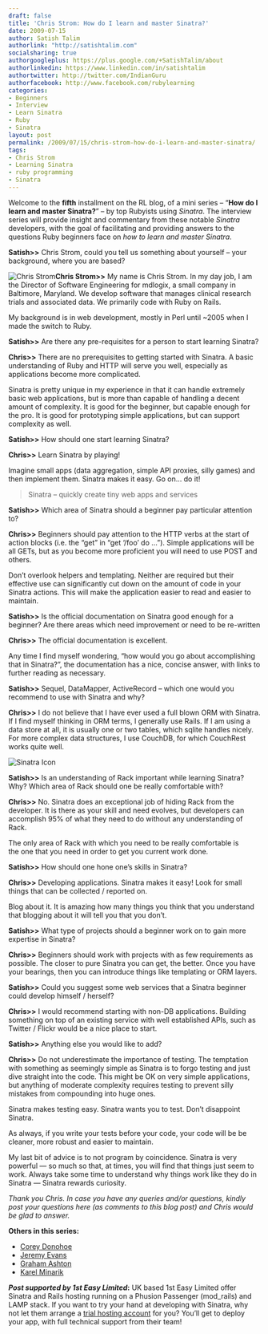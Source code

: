 ```yaml
---
draft: false
title: 'Chris Strom: How do I learn and master Sinatra?'
date: 2009-07-15
author: Satish Talim
authorlink: "http://satishtalim.com"
socialsharing: true
authorgoogleplus: https://plus.google.com/+SatishTalim/about
authorlinkedin: https://www.linkedin.com/in/satishtalim
authortwitter: http://twitter.com/IndianGuru
authorfacebook: http://www.facebook.com/rubylearning
categories:
- Beginners
- Interview
- Learn Sinatra
- Ruby
- Sinatra
layout: post
permalink: /2009/07/15/chris-strom-how-do-i-learn-and-master-sinatra/
tags:
- Chris Strom
- Learning Sinatra
- ruby programming
- Sinatra
---
```

Welcome to the **fifth** installment on the RL blog, of a mini series –
“**How do I learn and master Sinatra?**” – by top Rubyists using
*Sinatra*. The interview series will provide insight and commentary from
these notable *Sinatra* developers, with the goal of facilitating and
providing answers to the questions Ruby beginners face on *how to learn
and master Sinatra*.<!--more-->

**Satish\>\>** Chris Strom, could you tell us something about yourself –
your background, where you are based?

![Chris
Strom](http://rubylearning.com/images/chris_strom.jpg "Chris Strom")**Chris
Strom\>\>** My name is Chris Strom. In my day job, I am the Director of
Software Engineering for mdlogix, a small company in Baltimore,
Maryland. We develop software that manages clinical research trials and
associated data. We primarily code with Ruby on Rails.

My background is in web development, mostly in Perl until \~2005 when I
made the switch to Ruby.

**Satish\>\>** Are there any pre-requisites for a person to start
learning Sinatra?

**Chris\>\>** There are no prerequisites to getting started with
Sinatra. A basic understanding of Ruby and HTTP will serve you well,
especially as applications become more complicated.

Sinatra is pretty unique in my experience in that it can handle
extremely basic web applications, but is more than capable of handling a
decent amount of complexity. It is good for the beginner, but capable
enough for the pro. It is good for prototyping simple applications, but
can support complexity as well.

**Satish\>\>** How should one start learning Sinatra?

**Chris\>\>** Learn Sinatra by playing!

Imagine small apps (data aggregation, simple API proxies, silly games)
and then implement them. Sinatra makes it easy. Go on… do it!

> Sinatra – quickly create tiny web apps and services

**Satish\>\>** Which area of Sinatra should a beginner pay particular
attention to?

**Chris\>\>** Beginners should pay attention to the HTTP verbs at the
start of action blocks (i.e. the “get” in “get ‘/foo’ do …”). Simple
applications will be all GETs, but as you become more proficient you
will need to use POST and others.

Don’t overlook helpers and templating. Neither are required but their
effective use can significantly cut down on the amount of code in your
Sinatra actions. This will make the application easier to read and
easier to maintain.

**Satish\>\>** Is the official documentation on Sinatra good enough for
a beginner? Are there areas which need improvement or need to be
re-written

**Chris\>\>** The official documentation is excellent.

Any time I find myself wondering, “how would you go about accomplishing
that in Sinatra?”, the documentation has a nice, concise answer, with
links to further reading as necessary.

**Satish\>\>** Sequel, DataMapper, ActiveRecord – which one would you
recommend to use with Sinatra and why?

**Chris\>\>** I do not believe that I have ever used a full blown ORM
with Sinatra. If I find myself thinking in ORM terms, I generally use
Rails. If I am using a data store at all, it is usually one or two
tables, which sqlite handles nicely. For more complex data structures, I
use CouchDB, for which CouchRest works quite well.

![Sinatra
Icon](http://rubylearning.com/images/sinatralogo.jpg "Sinatra micro-framework")

**Satish\>\>** Is an understanding of Rack important while learning
Sinatra? Why? Which area of Rack should one be really comfortable with?

**Chris\>\>** No. Sinatra does an exceptional job of hiding Rack from
the developer. It is there as your skill and need evolves, but
developers can accomplish 95% of what they need to do without any
understanding of Rack.

The only area of Rack with which you need to be really comfortable is\
 the one that you need in order to get you current work done.

**Satish\>\>** How should one hone one’s skills in Sinatra?

**Chris\>\>** Developing applications. Sinatra makes it easy! Look for
small things that can be collected / reported on.

Blog about it. It is amazing how many things you think that you
understand that blogging about it will tell you that you don’t.

**Satish\>\>** What type of projects should a beginner work on to gain
more expertise in Sinatra?

**Chris\>\>** Beginners should work with projects with as few
requirements as possible. The closer to pure Sinatra you can get, the
better. Once you have your bearings, then you can introduce things like
templating or ORM layers.

**Satish\>\>** Could you suggest some web services that a Sinatra
beginner could develop himself / herself?

**Chris\>\>** I would recommend starting with non-DB applications.
Building something on top of an existing service with well established
APIs, such as Twitter / Flickr would be a nice place to start.

**Satish\>\>** Anything else you would like to add?

**Chris\>\>** Do not underestimate the importance of testing. The
temptation with something as seemingly simple as Sinatra is to forgo
testing and just dive straight into the code. This might be OK on very
simple applications, but anything of moderate complexity requires
testing to prevent silly mistakes from compounding into huge ones.

Sinatra makes testing easy. Sinatra wants you to test. Don’t disappoint
Sinatra.

As always, if you write your tests before your code, your code will be
be cleaner, more robust and easier to maintain.

My last bit of advice is to not program by coincidence. Sinatra is very
powerful — so much so that, at times, you will find that things just
seem to work. Always take some time to understand why things work like
they do in Sinatra — Sinatra rewards curiosity.

*Thank you Chris. In case you have any queries and/or questions, kindly
post your questions here (as comments to this blog post) and Chris would
be glad to answer.*

**Others in this series:**

-   [Corey
    Donohoe](http://rubylearning.com/blog/2015/01/07/corey-donohoe-how-do-i-learn-and-master-sinatra/)
-   [Jeremy
    Evans](http://rubylearning.com/blog/2009/07/08/jeremy-evans-how-do-i-learn-and-master-sinatra/)
-   [Graham
    Ashton](http://rubylearning.com/blog/2009/07/10/graham-ashton-how-do-i-learn-and-master-sinatra/)
-   [Karel
    Minarik](http://rubylearning.com/blog/2015/01/07/karel-minarik-how-do-i-learn-and-master-sinatra-reprint/)

***Post supported by 1st Easy Limited*:** UK based 1st Easy Limited
offer Sinatra and Rails hosting running on a Phusion Passenger
(mod\_rails) and LAMP stack. If you want to try your hand at developing
with Sinatra, why not let them arrange a [trial hosting
account](http://www.1steasy.com/ruby-on-rails.htm#try) for you? You’ll
get to deploy your app, with full technical support from their team!

